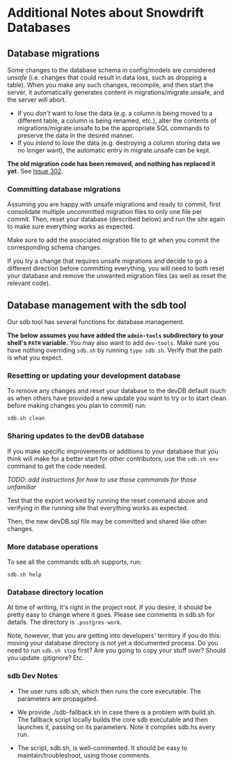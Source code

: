 Additional Notes about Snowdrift Databases
==========================================

Database migrations
-------------------

Some changes to the database schema in config/models are considered *unsafe*
(i.e. changes that could result in data loss, such as dropping a table). When
you make any such changes, recompile, and then start the server, it
automatically generates content in migrations/migrate.unsafe, and the server
will abort.

* If you *don't* want to lose the data (e.g. a column is being moved to a
  different table, a column is being renamed, etc.), alter the contents of
  migrations/migrate.unsafe to be the appropriate SQL commands to preserve the
  data in the desired manner.
* If you *intend* to lose the data (e.g. destroying a column storing data we
  no longer want), the automatic entry in migrate.unsafe can be kept.

**The old migration code has been removed, and nothing has replaced it
yet.**  See [Issue 302](https://tree.taiga.io/project/snowdrift/issue/302).

### Committing database migrations

Assuming you are happy with unsafe migrations and ready to commit, first
consolidate multiple uncommitted migration files to only one file per commit.
Then, reset your database (described below) and run the site again to make sure
everything works as expected.

Make sure to add the associated migration file to git when you commit
the corresponding schema changes.

If you try a change that requires unsafe migrations and decide to go a different
direction before committing everything, you will need to both reset your
database and remove the unwanted migration files (as well as reset the relevant
code).

## Database management with the sdb tool

Our sdb tool has several functions for database management.

**The below assumes you have added the `admin-tools` subdirectory to your shell's
`PATH` variable.** You may also want to add `dev-tools`. Make sure you have
nothing overriding `sdb.sh` by running `type sdb.sh`. Verify that the path is
what you expect.

### Resetting or updating your development database

To remove any changes and reset your database to the devDB default
(such as when others have provided a new update you want to try
or to start clean before making changes you plan to commit) run:

    sdb.sh clean

### Sharing updates to the devDB database

If you make specific improvements or additions to your database that you think
will make for a better start for other contributors, use the `sdb.sh env`
command to get the code needed.

*TODO: add instructions for how to use those commands for those unfamiliar*

Test that the export worked by running the reset command above and verifying in
the running site that everything works as expected.

Then, the new devDB.sql file may be committed and shared like other changes.

### More database operations

To see all the commands sdb.sh supports, run:

    sdb.sh help

### Database directory location

At time of writing, it's right in the project root. If you desire, it should be
pretty easy to change where it goes. Please see comments in sdb.sh for details.
The directory is `.postgres-work`.

Note, however, that you are getting into developers' territory if you do this:
moving your database directory is not yet a documented process. Do you need to
run `sdb.sh stop` first? Are you going to copy your stuff over? Should you
update .gitignore? Etc.

### sdb Dev Notes

* The user runs sdb.sh, which then runs the core executable. The parameters are
propagated.

* We provide ./sdb-fallback.sh in case there is a problem with build.sh. The
fallback script locally builds the core sdb executable and then launches it,
passing on its parameters. Note it compiles sdb.hs every run.

* The script, sdb.sh, is well-commented. It should be easy to
maintain/troubleshoot, using those comments.
